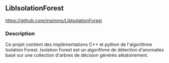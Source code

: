 ## LibIsolationForest

https://github.com/msimms/LibIsolationForest

### Description

Ce projet contient des implémentations C++ et python de l'algorithme Isolation Forest. Isolation Forest est un algorithme de détection d'anomalies basé sur une collection d'arbres de décision générés aléatoirement.
